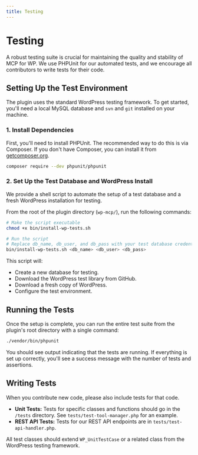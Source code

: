 ```yaml
---
title: Testing
---
```


# Testing

A robust testing suite is crucial for maintaining the quality and stability of MCP for WP. We use PHPUnit for our automated tests, and we encourage all contributors to write tests for their code.

## Setting Up the Test Environment

The plugin uses the standard WordPress testing framework. To get started, you'll need a local MySQL database and `svn` and `git` installed on your machine.

### 1. Install Dependencies

First, you'll need to install PHPUnit. The recommended way to do this is via Composer. If you don't have Composer, you can install it from [getcomposer.org](https://getcomposer.org/).

```bash
composer require --dev phpunit/phpunit
```

### 2. Set Up the Test Database and WordPress Install

We provide a shell script to automate the setup of a test database and a fresh WordPress installation for testing.

From the root of the plugin directory (`wp-mcp/`), run the following commands:

```bash
# Make the script executable
chmod +x bin/install-wp-tests.sh

# Run the script
# Replace db_name, db_user, and db_pass with your test database credentials
bin/install-wp-tests.sh <db_name> <db_user> <db_pass>
```

This script will:
- Create a new database for testing.
- Download the WordPress test library from GitHub.
- Download a fresh copy of WordPress.
- Configure the test environment.

## Running the Tests

Once the setup is complete, you can run the entire test suite from the plugin's root directory with a single command:

```bash
./vendor/bin/phpunit
```

You should see output indicating that the tests are running. If everything is set up correctly, you'll see a success message with the number of tests and assertions.

## Writing Tests

When you contribute new code, please also include tests for that code.

-   **Unit Tests:** Tests for specific classes and functions should go in the `/tests` directory. See `tests/test-tool-manager.php` for an example.
-   **REST API Tests:** Tests for our REST API endpoints are in `tests/test-api-handler.php`.

All test classes should extend `WP_UnitTestCase` or a related class from the WordPress testing framework. 